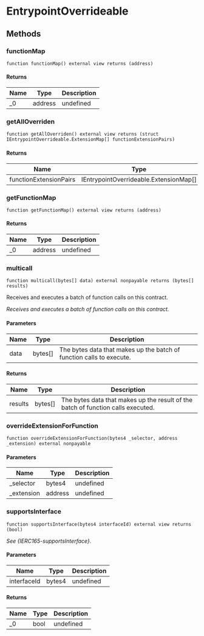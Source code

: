 # EntrypointOverrideable









## Methods

### functionMap

```solidity
function functionMap() external view returns (address)
```






#### Returns

| Name | Type | Description |
|---|---|---|
| _0 | address | undefined |

### getAllOverriden

```solidity
function getAllOverriden() external view returns (struct IEntrypointOverrideable.ExtensionMap[] functionExtensionPairs)
```






#### Returns

| Name | Type | Description |
|---|---|---|
| functionExtensionPairs | IEntrypointOverrideable.ExtensionMap[] | undefined |

### getFunctionMap

```solidity
function getFunctionMap() external view returns (address)
```






#### Returns

| Name | Type | Description |
|---|---|---|
| _0 | address | undefined |

### multicall

```solidity
function multicall(bytes[] data) external nonpayable returns (bytes[] results)
```

Receives and executes a batch of function calls on this contract.

*Receives and executes a batch of function calls on this contract.*

#### Parameters

| Name | Type | Description |
|---|---|---|
| data | bytes[] | The bytes data that makes up the batch of function calls to execute. |

#### Returns

| Name | Type | Description |
|---|---|---|
| results | bytes[] | The bytes data that makes up the result of the batch of function calls executed. |

### overrideExtensionForFunction

```solidity
function overrideExtensionForFunction(bytes4 _selector, address _extension) external nonpayable
```





#### Parameters

| Name | Type | Description |
|---|---|---|
| _selector | bytes4 | undefined |
| _extension | address | undefined |

### supportsInterface

```solidity
function supportsInterface(bytes4 interfaceId) external view returns (bool)
```



*See {IERC165-supportsInterface}.*

#### Parameters

| Name | Type | Description |
|---|---|---|
| interfaceId | bytes4 | undefined |

#### Returns

| Name | Type | Description |
|---|---|---|
| _0 | bool | undefined |




